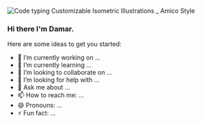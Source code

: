 ![Code typing Customizable Isometric Illustrations _ Amico Style](https://github.com/Shade2012/Shade2012/assets/123221071/901e29a9-270f-456f-8c87-b90f55089f86)


### Hi there I'm Damar.




Here are some ideas to get you started:

- 🔭 I’m currently working on ...
- 🌱 I’m currently learning ...
- 👯 I’m looking to collaborate on ...
- 🤔 I’m looking for help with ...
- 💬 Ask me about ...
- 📫 How to reach me: ...
- 😄 Pronouns: ...
- ⚡ Fun fact: ...


